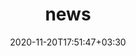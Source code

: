 ---
title: "news"
date: 2020-11-20T17:51:47+03:30
draft: false
headless: true

# all icons by [feathericons.com](https://https://feathericons.com//) are supported
show_news_icons: false
default_news_icon: "file-text"

num_news: 5

news_items:

- text: "- Presented our [Poster](https://nevadaunr-my.sharepoint.com/:p:/g/personal/masud_hasan_nevada_unr_edu/EXJ-90gBWbVNvzMV4f8AXToBIhoN06lpejYOgzJTjOasgA?e=dGfpXf) at **ICSE'23**"
  extra_text: "May 2023"
  date: 2023-05-12

- text: "- Presented our work at **ICSE'23**"
  extra_text: "May 2023"
  date: 2023-05-12

- text: "- Attened [**IMC'22**]() at Nice, France!"
  extra_text: "October 2022"
  date: 2022-10-25

- text: "- Awarded travel grant to attend [**IMC'22**](), thanks IMC!"
  extra_text: "September 2022"
  date: 2022-09-19

- text: "- Presented our work at **IEEE Cluster'22**"
  extra_text: "September 2022"
  date: 2022-09-01

- text: "- Probabilistic silent error mitigation model is accepted to IEEE Cluster'22"
  extra_text: "July 2022"
  date: 2022-07-01

- text: "- Started as a PhD student at CISPA Helmholtz Center for Information Security "
  extra_text: "February 2021"
  date: 2021-02-01

- text: "- Moved to Saarbrücken, Germany"
  extra_text: "January 2021"
  date: 2021-01-01

- text: "- Graduated fromUniversity of Nevada, Reno"
  extra_text: "December 2020"  
  date: 2020-12-26

- text: "- Joined University of Nevada, Reno as Graduate Research Assistant in [High Performance Computing and Networking (HPCN) Lab](https://www.cse.unr.edu/~earslan/?page=members)"
  extra_text: "September 2018"
  date: 2019-01-01

- text: "- I joined [Ridmik Limited](https://ridmik.com/) as Software Engineer"
  extra_text: "September 2018"
  date: 2018-09-01
  
- text: "- Promoted to Software Engineer at [Reve Systems](https://www.revesoft.com/)"
  extra_text: "August 2017"
  date: 2017-09-01

- text: "- I joined [Reve Systems](https://www.revesoft.com/) as Junior Software Engineer"
  extra_text: "March 2017"
  date: 2017-03-01
- text: "- Graduated from Bangladesh University of Engineering & Technology"
  date: 2017-02-26
  extra_text: "February 2017"
---